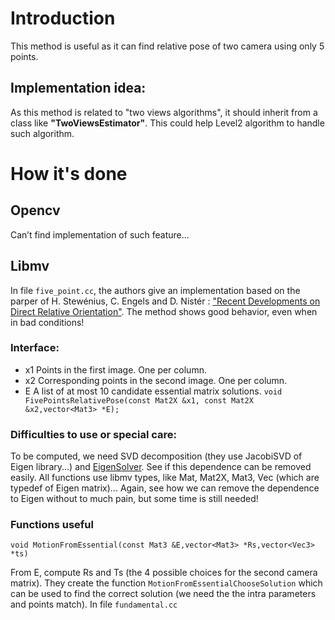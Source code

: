 # Introduction #

This method is useful as it can find relative pose of two camera using only 5 points.

## Implementation idea: ##
As this method is related to "two views algorithms", it should inherit from a class like **"TwoViewsEstimator"**. This could help Level2 algorithm to handle such algorithm.

# How it's done #

## Opencv ##

Can’t find implementation of such feature...

## Libmv ##

In file `five_point.cc`, the authors give an implementation based on the parper of H. Stewénius, C. Engels and D. Nistér :  ["Recent Developments on Direct Relative Orientation"](http://citeseerx.ist.psu.edu/viewdoc/download?doi=10.1.1.61.9329&rep=rep1&type=pdf). The method shows good behavior, even when in bad conditions!
### Interface: ###
  * x1 Points in the first image.  One per column.
  * x2 Corresponding points in the second image. One per column.
  * E  A list of at most 10 candidate essential matrix solutions.
`void FivePointsRelativePose(const Mat2X &x1, const Mat2X &x2,vector<Mat3> *E);`
### Difficulties to use or special care: ###
To be computed, we need SVD decomposition (they use JacobiSVD of Eigen library...) and [EigenSolver](http://eigen.tuxfamily.org/dox/classEigen_1_1EigenSolver.html). See if this dependence can be removed easily.
All functions use libmv types, like Mat, Mat2X, Mat3, Vec (which are typedef of Eigen matrix)... Again, see how we can remove the dependence to Eigen without to much pain, but some time is still needed!
### Functions useful ###
`void MotionFromEssential(const Mat3 &E,vector<Mat3> *Rs,vector<Vec3> *ts)`

From E, compute Rs and Ts (the 4 possible choices for the second camera matrix). They create the function `MotionFromEssentialChooseSolution` which can be used to find the correct solution (we need the the intra parameters and points match). In file `fundamental.cc`